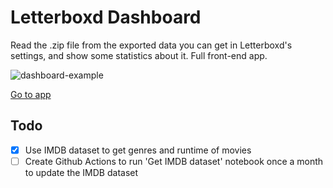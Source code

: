 # Letterboxd Dashboard

Read the .zip file from the exported data you can get in Letterboxd's settings, and show some statistics about it. Full front-end app.

![dashboard-example](https://user-images.githubusercontent.com/83088537/233679904-248d98be-05ee-475c-a6a8-6498a8da4a7d.png)

<a href="https://alexbatistaarantes.github.io/letterboxd-dashboard" target="_blank"> Go to app </a>

## Todo
- [X] Use IMDB dataset to get genres and runtime of movies
- [ ] Create Github Actions to run 'Get IMDB dataset' notebook once a month to update the IMDB dataset
